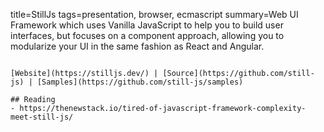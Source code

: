title=StillJs
tags=presentation, browser, ecmascript
summary=Web UI Framework which uses Vanilla JavaScript to help you to build user interfaces, but focuses on a component approach, allowing you to modularize your UI in the same fashion as React and Angular.
~~~~~~

[Website](https://stilljs.dev/) | [Source](https://github.com/still-js) | [Samples](https://github.com/still-js/samples)

## Reading
- https://thenewstack.io/tired-of-javascript-framework-complexity-meet-still-js/

